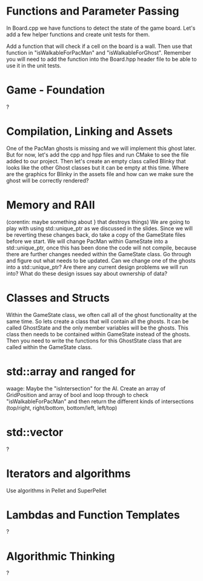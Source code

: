 # Functions and Parameter Passing
In Board.cpp we have functions to detect the state of the game board. Let's add a few helper functions and create unit tests for them.

Add a function that will check if a cell on the board is a wall. Then use that function in "isWalkableForPacMan" and "isWalkableForGhost". Remember you will need to add the function into the Board.hpp header file to be able to use it in the unit tests.

# Game - Foundation
?

# Compilation, Linking and Assets
One of the PacMan ghosts is missing and we will implement this ghost later. But for now, let's add the cpp and hpp files and run CMake to see the file added to our project. Then let's create an empty class called Blinky that looks like the other Ghost classes but it can be empty at this time. Where are the graphics for Blinky in the assets file and how can we make sure the ghost will be correctly rendered?

# Memory and RAII
(corentin: maybe something about } that destroys things)
We are going to play with using std::unique_ptr as we discussed in the slides. Since we will be reverting these changes back, do take a copy of the GameState files before we start. We will change PacMan within GameState into a std::unique_ptr<PacMan>, once this has been done the code will not compile, because there are further changes needed within the GameState class. Go through and figure out what needs to be updated. Can we change one of the ghosts into a std::unique_ptr? Are there any current design problems we will run into? What do these design issues say about ownership of data?

# Classes and Structs
Within the GameState class, we often call all of the ghost functionality at the same time. So lets create a class that will contain all the ghosts. It can be called GhostState and the only member variables will be the ghosts. This class then needs to be contained within GameState instead of the ghosts. Then you need to write the functions for this GhostState class that are called within the GameState class.

# std::array and ranged for
waage: Maybe the "isIntersection" for the AI. Create an array of GridPosition and array of bool and loop through to check "isWalkableForPacMan" and then return the different kinds of intersections (top/right, right/bottom, bottom/left, left/top)

# std::vector
?

# Iterators and algorithms
Use algorithms in Pellet and SuperPellet

# Lambdas and Function Templates
?

# Algorithmic Thinking
?
